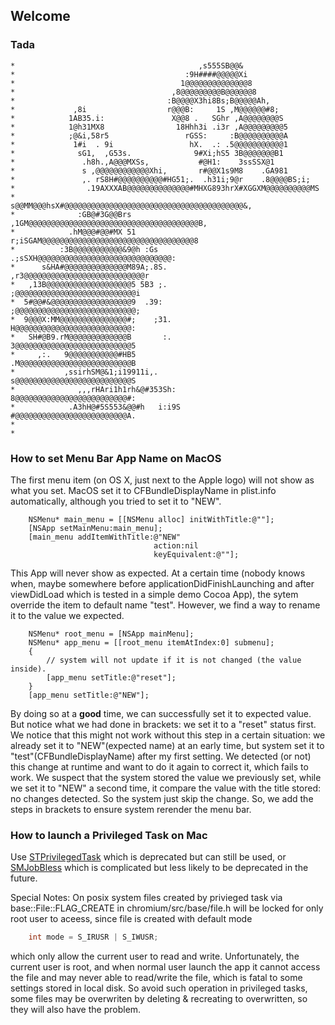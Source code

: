 ## Welcome

### Tada

	*                                         ,s555SB@@&
	*                                      :9H####@@@@@Xi
	*                                     1@@@@@@@@@@@@@@8
	*                                   ,8@@@@@@@@@B@@@@@@8
	*                                  :B@@@@X3hi8Bs;B@@@@@Ah,
	*             ,8i                  r@@@B:     1S ,M@@@@@@#8;
	*            1AB35.i:               X@@8 .   SGhr ,A@@@@@@@@S
	*            1@h31MX8                18Hhh3i .i3r ,A@@@@@@@@@5
	*            ;@&i,58r5                 rGSS:     :B@@@@@@@@@@A
	*             1#i  . 9i                 hX.  .: .5@@@@@@@@@@@1
	*              sG1,  ,G53s.              9#Xi;hS5 3B@@@@@@@B1
	*               .h8h.,A@@@MXSs,           #@H1:    3ssSSX@1
	*               s ,@@@@@@@@@@@@Xhi,       r#@@X1s9M8    .GA981
	*               ,. rS8H#@@@@@@@@@@#HG51;.  .h31i;9@r    .8@@@@BS;i;
	*                .19AXXXAB@@@@@@@@@@@@@@#MHXG893hrX#XGGXM@@@@@@@@@@MS
	*                s@@MM@@@hsX#@@@@@@@@@@@@@@@@@@@@@@@@@@@@@@@@@@@@@@@@&,
	*              :GB@#3G@@Brs ,1GM@@@@@@@@@@@@@@@@@@@@@@@@@@@@@@@@@@@@@@B,
	*            .hM@@@#@@#MX 51  r;iSGAM@@@@@@@@@@@@@@@@@@@@@@@@@@@@@@@@@@8
	*          :3B@@@@@@@@@@@&9@h :Gs   .;sSXH@@@@@@@@@@@@@@@@@@@@@@@@@@@@@@:
	*      s&HA#@@@@@@@@@@@@@@M89A;.8S.       ,r3@@@@@@@@@@@@@@@@@@@@@@@@@@@r
	*   ,13B@@@@@@@@@@@@@@@@@@@5 5B3 ;.         ;@@@@@@@@@@@@@@@@@@@@@@@@@@@i
	*  5#@@#&@@@@@@@@@@@@@@@@@@9  .39:          ;@@@@@@@@@@@@@@@@@@@@@@@@@@@;
	*  9@@@X:MM@@@@@@@@@@@@@@@#;    ;31.         H@@@@@@@@@@@@@@@@@@@@@@@@@@:
	*   SH#@B9.rM@@@@@@@@@@@@@B       :.         3@@@@@@@@@@@@@@@@@@@@@@@@@@5
	*     ,:.   9@@@@@@@@@@@#HB5                 .M@@@@@@@@@@@@@@@@@@@@@@@@@B
	*           ,ssirhSM@&1;i19911i,.             s@@@@@@@@@@@@@@@@@@@@@@@@@@S
	*              ,,,rHAri1h1rh&@#353Sh:          8@@@@@@@@@@@@@@@@@@@@@@@@@#:
	*            .A3hH@#5S553&@@#h   i:i9S          #@@@@@@@@@@@@@@@@@@@@@@@@@A.
	*
	*

### How to set Menu Bar App Name on MacOS

The first menu item (on OS X, just next to the Apple logo) will not show as what you set. MacOS set it to CFBundleDisplayName in plist.info automatically, although you tried to set it to "NEW".

```obj-c
    NSMenu* main_menu = [[NSMenu alloc] initWithTitle:@""];
    [NSApp setMainMenu:main_menu];
    [main_menu addItemWithTitle:@"NEW"
                                action:nil
                                keyEquivalent:@""];
```

This App will never show as expected. At a certain time (nobody knows when, maybe somewhere before applicationDidFinishLaunching and after viewDidLoad which is tested in a simple demo Cocoa App), the sytem override the item to default name "test". However, we find a way to rename it to the value we expected.

```obj-c
    NSMenu* root_menu = [NSApp mainMenu];
    NSMenu* app_menu = [[root_menu itemAtIndex:0] submenu];
    {
        // system will not update if it is not changed (the value inside).
        [app_menu setTitle:@"reset"];
    }
    [app_menu setTitle:@"NEW"];
```

By doing so at a **good** time, we can successfully set it to expected value. But notice what we had done in brackets: we set it to a "reset" status first. We notice that this might not work without this step in a certain situation: we already set it to "NEW"(expected name) at an early time, but system set it to "test"(CFBundleDisplayName) after my first setting. We detected (or not) this change at runtime and want to do it again to correct it, which fails to work. 
We suspect that the system stored the value we previously set, while we set it to "NEW" a second time, it compare the value with the title stored: no changes detected. So the system just skip the change. So, we add the steps in brackets to ensure system rerender the menu bar.

### How to launch a Privileged Task on Mac

Use [STPrivilegedTask](https://github.com/sveinbjornt/STPrivilegedTask) which is deprecated but can still be used, or [SMJobBless](https://developer.apple.com/library/archive/samplecode/EvenBetterAuthorizationSample/Introduction/Intro.html) which is complicated but less likely to be deprecated in the future.

Special Notes:
On posix system files created by privieged task via base::File::FLAG_CREATE in chromium/src/base/file.h will be locked for only root user to aceess, since file is created with default mode
```c
    int mode = S_IRUSR | S_IWUSR;
```
which only allow the current user to read and write. Unfortunately, the current user is root, and when normal user launch the app it cannot access the file and may never able to read/write the file, which is fatal to some settings stored in local disk.
So avoid such operation in privileged tasks, some files may be overwriten by deleting & recreating to overwritten, so they will also have the problem.
